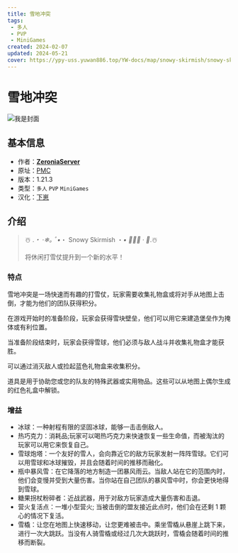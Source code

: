 ```yaml
---
title: 雪地冲突
tags: 
 - 多人
 - PVP
 - MiniGames
created: 2024-02-07
updated: 2024-05-21
cover: https://ypy-uss.yuwan886.top/YW-docs/map/snowy-skirmish/snowy-skirmish.jpg
---
```


# 雪地冲突
![我是封面](https://ypy-uss.yuwan886.top/YW-docs/map/snowy-skirmish/snowy-skirmish.jpg)
## 基本信息

- 作者：[**ZeroniaServer**](https://www.planetminecraft.com/member/zeroniaserver/)
- 原址：[PMC](https://www.planetminecraft.com/project/snowy-skirmish/)
- 版本：1.21.3
- 类型：`多人` `PVP` `MiniGames`
- 汉化：[下崽](https://pan.quark.cn/s/05ad4fc53b7d)


## 介绍

> ☃️ .*・ ‧❄。゚ •*・ Snowy Skirmish ・*• ゚。❄ ‧ ・*.☃️
> 
> 
> 将休闲打雪仗提升到一个新的水平！
>

### 特点

雪地冲突是一场快速而有趣的打雪仗，玩家需要收集礼物盒或将对手从地图上击倒，才能为他们的团队获得积分。

在游戏开始时的准备阶段，玩家会获得雪块壁垒，他们可以用它来建造堡垒作为掩体或有利位置。

当准备阶段结束时，玩家会获得雪球，他们必须与敌人战斗并收集礼物盒才能获胜。

可以通过消灭敌人或捡起蓝色礼物盒来收集积分。

道具是用于协助您或您的队友的特殊武器或实用物品。这些可以从地图上偶尔生成的红色礼盒中解锁。

### 增益

- 冰球：一种射程有限的坚固冰球，能够一击击倒敌人。
- 热巧克力：消耗品;玩家可以喝热巧克力来快速恢复一些生命值，而被淘汰的玩家可以用它来恢复自己。
- 雪球炮塔：一个友好的雪人，会向靠近它的敌方玩家发射一阵阵雪球。它们可以用雪球和冰球摧毁，并且会随着时间的推移而融化。
- 瓶中暴风雪：在它降落的地方制造一团暴风雨云。当敌人站在它的范围内时，他们会变慢并受到大量伤害。当你站在自己团队的暴风雪中时，你会更快地得到雪球。
- 糖果拐杖粉碎者：近战武器，用于对敌方玩家造成大量伤害和击退。
- 营火复活点：一堆小型营火; 当被击倒的盟友接近此点时，他们会在还剩 1 颗心的情况下复活。
- 雪橇：让您在地图上快速移动，让您更难被击中。乘坐雪橇从悬崖上跳下来，进行一次大跳跃。当没有人骑雪橇或经过几次大跳跃时，雪橇会随着时间的推移而断裂。